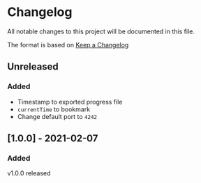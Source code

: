 # Changelog

All notable changes to this project will be documented in this file.

The format is based on [Keep a Changelog](https://keepachangelog.com/en/1.0.0/)

## Unreleased

### Added
- Timestamp to exported progress file
- `currentTime` to bookmark
- Change default port to `4242`

## [1.0.0] - 2021-02-07

### Added
v1.0.0 released
